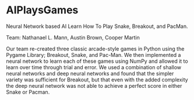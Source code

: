 # AIPlaysGames
Neural Network based AI Learn How To Play Snake, Breakout, and PacMan.

Team: Nathanael L. Mann, Austin Brown, Cooper Martin

Our team re-created three classic arcade-style games in Python using the Pygame Library; Breakout, Snake, and Pac-Man. We then implemented a neural network to learn each of these games using NumPy and allowed it to learn over time through trial and error. We used a combination of shallow neural networks and deep neural networks and found that the simpler variety was sufficient for Breakout, but that even with the added complexity the deep neural network was not able to achieve a perfect score in either Snake or Pacman.
